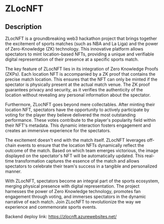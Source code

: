 # ZLocNFT
## Description
ZLocNFT is a groundbreaking web3 hackathon project that brings together the excitement of sports matches (such as NBA and La Liga) and the power of Zero-Knowledge (ZK) technology. This innovative platform allows spectators to mint location-based NFTs, providing a unique and verifiable digital representation of their presence at a specific sports match.

The key feature of ZLocNFT lies in its integration of Zero Knowledge Proofs (ZKPs). Each location NFT is accompanied by a ZK proof that contains the precise match location. This ensures that the NFT can only be minted if the spectator is physically present at the actual match venue. The ZK proof guarantees privacy and security, as it verifies the authenticity of the location without revealing any personal information about the spectator.

Furthermore, ZLocNFT goes beyond mere collectables. After minting their location NFT, spectators have the opportunity to actively participate by voting for the player they believe delivered the most outstanding performance. These votes contribute to the player's popularity field within their NFT's metadata. This dynamic interaction fosters engagement and creates an immersive experience for the spectators.

The excitement doesn't end with the match itself. ZLocNFT leverages off-chain events to ensure that the location NFTs dynamically reflect the outcome of the match. Based on which team emerges victorious, the image displayed on the spectator's NFT will be automatically updated. This real-time transformation captures the essence of the match and allows spectators to celebrate their team's success in a tangible and personalized manner.

With ZLocNFT, spectators become an integral part of the sports ecosystem, merging physical presence with digital representation. The project harnesses the power of Zero Knowledge technology, promotes fan engagement through voting, and immerses spectators in the dynamic narrative of each match. Join ZLocNFT to revolutionize the way we experience and commemorate sports events.

Backend deploy link: https://zlocnft.azurewebsites.net/
